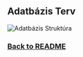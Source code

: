 ## Adatbázis Terv
![Adatbázis Struktúra](https://github.com/user-attachments/assets/61bce67e-2070-4aff-87ea-e31f9373cca9)

### [Back to README](/README.md)
